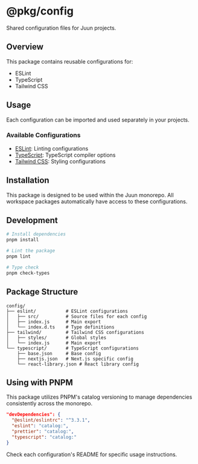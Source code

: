 # @pkg/config

Shared configuration files for Juun projects.

## Overview

This package contains reusable configurations for:

- ESLint
- TypeScript
- Tailwind CSS

## Usage

Each configuration can be imported and used separately in your projects.

### Available Configurations

- [ESLint](./eslint/README.md): Linting configurations
- [TypeScript](./typescript/README.md): TypeScript compiler options
- [Tailwind CSS](./tailwind/README.md): Styling configurations

## Installation

This package is designed to be used within the Juun monorepo. All workspace packages automatically have access to these configurations.

## Development

```bash
# Install dependencies
pnpm install

# Lint the package
pnpm lint

# Type check
pnpm check-types
```

## Package Structure

```text
config/
├── eslint/           # ESLint configurations
│   ├── src/          # Source files for each config
│   ├── index.js      # Main export
│   └── index.d.ts    # Type definitions
├── tailwind/         # Tailwind CSS configurations
│   ├── styles/       # Global styles
│   └── index.js      # Main export
└── typescript/       # TypeScript configurations
    ├── base.json     # Base config
    ├── nextjs.json   # Next.js specific config
    └── react-library.json # React library config
```

## Using with PNPM

This package utilizes PNPM's catalog versioning to manage dependencies consistently across the monorepo.

```json
"devDependencies": {
  "@eslint/eslintrc": "^3.3.1",
  "eslint": "catalog:",
  "prettier": "catalog:",
  "typescript": "catalog:"
}
```

Check each configuration's README for specific usage instructions.
